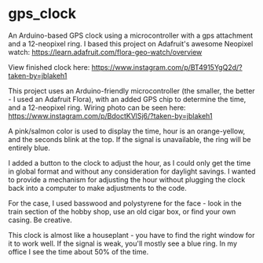 # gps_clock
An Arduino-based GPS clock using a microcontroller with a gps attachment and a 12-neopixel ring. I based this project on Adafruit's awesome Neopixel watch: https://learn.adafruit.com/flora-geo-watch/overview

View finished clock here:
https://www.instagram.com/p/BT4915YgQ2d/?taken-by=jblakeh1

This project uses an Arduino-friendly microcontroller (the smaller, the better - I used an Adafruit Flora), with an added GPS chip to determine the time, and a 12-neopixel ring. Wiring photo can be seen here:
https://www.instagram.com/p/BdoctKVlSj6/?taken-by=jblakeh1

A pink/salmon color is used to display the time, hour is an orange-yellow, and the seconds blink at the top. If the signal is unavailable, the ring will be entirely blue.

I added a button to the clock to adjust the hour, as I could only get the time in global format and without any consideration for daylight savings. I wanted to provide a mechanism for adjusting the hour without plugging the clock back into a computer to make adjustments to the code.

For the case, I used basswood and polystyrene for the face - look in the train section of the hobby shop, use an old cigar box, or find your own casing. Be creative.

This clock is almost like a houseplant - you have to find the right window for it to work well. If the signal is weak, you'll mostly see a blue ring. In my office I see the time about 50% of the time. 





